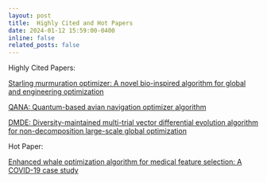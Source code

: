 ```yaml
---
layout: post
title:  Highly Cited and Hot Papers 
date: 2024-01-12 15:59:00-0400
inline: false
related_posts: false
---
```

Highly Cited Papers:

 [Starling murmuration optimizer: A novel bio-inspired algorithm for global and engineering optimization](https://www.sciencedirect.com/science/article/abs/pii/S0045782522000330)
 
[QANA: Quantum-based avian navigation optimizer algorithm](https://www.sciencedirect.com/science/article/abs/pii/S0952197621001627)

[DMDE: Diversity-maintained multi-trial vector differential evolution algorithm for non-decomposition large-scale global
optimization](https://www.sciencedirect.com/science/article/abs/pii/S0957417422003359)

Hot Paper:

[Enhanced whale optimization algorithm for medical feature selection: A COVID-19 case study](https://www.sciencedirect.com/science/article/pii/S0010482522006126)


